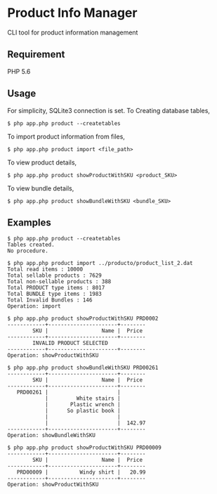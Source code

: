 # Product Info Manager

CLI tool for product information management

## Requirement

PHP 5.6

## Usage

For simplicity, SQLite3 connection is set. To Creating database tables,

```
$ php app.php product --createtables
```

To import product information from files,

```
$ php app.php product import <file_path>
```

To view product details,

```
$ php app.php product showProductWithSKU <product_SKU>
```

To view bundle details,

```
$ php app.php product showBundleWithSKU <bundle_SKU>
```

## Examples

```
$ php app.php product --createtables
Tables created.
No procedure.
```


```
$ php app.php product import ../producto/product_list_2.dat
Total read items : 10000
Total sellable products : 7629
Total non-sellable products : 388
Total PRODUCT type items : 8017
Total BUNDLE type items : 1983
Total Invalid Bundles : 146
Operation: import
```


```
$ php app.php product showProductWithSKU PRD0002
------------+----------------------+--------
        SKU |                 Name |  Price
------------+----------------------+--------
        INVALID PRODUCT SELECTED
------------+----------------------+--------
Operation: showProductWithSKU
```


```
$ php app.php product showBundleWithSKU PRD00261
------------+----------------------+--------
        SKU |                 Name |  Price
------------+----------------------+--------
   PRD00261 |                      |
            |         White stairs |
            |       Plastic wrench |
            |      So plastic book |
            |                      |
            |                      |  142.97
------------+----------------------+--------
Operation: showBundleWithSKU
```

```
$ php app.php product showProductWithSKU PRD00009
------------+----------------------+--------
        SKU |                 Name |  Price
------------+----------------------+--------
   PRD00009 |          Windy shirt |   20.99
------------+----------------------+--------
Operation: showProductWithSKU
```
